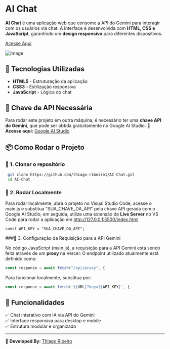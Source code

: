 # AI Chat

**AI Chat** é uma aplicação web que consome a API do Gemini para interagir com os usuários via chat. A interface é desenvolvida com **HTML, CSS e JavaScript**, garantindo um **design responsivo** para diferentes dispositivos.

[Acesse Aqui](https://ai-chat-online.vercel.app)

![Image](https://github.com/user-attachments/assets/11033e5e-b1db-4ebe-a911-4a1ec35c0dc9)

## 🚀 Tecnologias Utilizadas
- **HTML5** - Estruturação da aplicação
- **CSS3** - Estilização responsiva
- **JavaScript** - Lógica do chat

## 🔑 Chave de API Necessária
Para rodar este projeto em outra máquina, é necessário ter uma **chave API do Gemini**, que pode ser obtida gratuitamente no Google AI Studio.
🔗 **Acesse aqui:** [Google AI Studio](https://aistudio.google.com/)

## 📦 Como Rodar o Projeto

### 🔹 1. Clonar o repositório
```sh
 git clone https://github.com/thiago-ribeiro1/AI-Chat.git
 cd AI-Chat
```

### 🔹 2. Rodar Localmente
Para rodar localmente, abra o projeto no Visual Studio Code, acesse o main.js e substitua "SUA_CHAVE_DA_API" pela chave API gerada com o Google AI Studio, em seguida, utilize uma extensão de **Live Server** no VS Code para rodar a aplicação em http://127.0.0.1:5500/index.html
```
const API_KEY = "SUA_CHAVE_DA_API"; 
```

###🔹 3.  Configuração da Requisição para a API Gemini

No código JavaScript (main.js), a requisição para a API Gemini está sendo feita através de um **proxy** na Vercel:
O endpoint utilizado atualmente está definido como:

```js
const response = await fetch("/api/proxy", {
```

Para funcionar localmente, substitua por:
```js
const response = await fetch(`${URL}?key=${API_KEY}`, {
```

## 📌 Funcionalidades
✅ Chat interativo com IA via API do Gemini  
✅ Interface responsiva para desktop e mobile  
✅ Estrutura modular e organizada    

---
📌 **Developed By:** [Thiago Ribeiro](https://github.com/thiago-ribeiro1)
